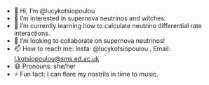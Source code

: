 - 👋 Hi, I’m @lucykotsiopoulou
- 👀 I’m interested in supernova neutrinos and witches.
- 🌱 I’m currently learning how to calculate neutrino differential rate interactions.
- 💞️ I’m looking to collaborate on supernova neutrinos!
- 📫 How to reach me: Insta: @lucykotsiopoulou , Email: l.kotsiopoulou@sms.ed.ac.uk
- 😄 Pronouns: she/her
- ⚡ Fun fact: I can flare my nostrils in time to music.

<!---
lucykotsiopoulou/lucykotsiopoulou is a ✨ special ✨ repository because its `README.md` (this file) appears on your GitHub profile.
You can click the Preview link to take a look at your changes.
--->
